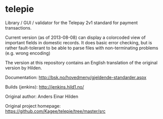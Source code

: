 telepie
==============
Library / GUI / validator for the Telepay 2v1 standard for payment transactions.

Current version (as of 2013-08-08) can display a colorcoded view of important fields in
domestic records. It does basic error checking, but is rather fault-tolerant to
be able to parse files with non-terminating problems (e.g. wrong encoding)

The version at this repository contains an English translation of the original version by Hilden.

Documentation: http://bsk.no/hovedmeny/gjeldende-standarder.aspx

Builds (jenkins): http://jenkins.hild1.no/

Original author: Anders Einar Hilden

Original project homepage: https://github.com/Kagee/telepie/tree/master/src

